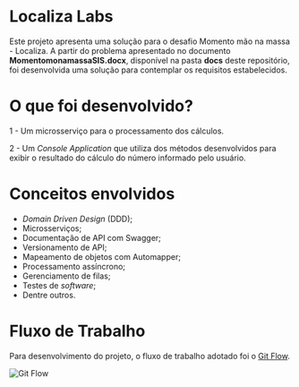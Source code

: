 # Localiza Labs

Este projeto apresenta uma solução para o desafio Momento mão na massa - Localiza. A partir do problema apresentado no documento **MomentomonamassaSIS.docx**, disponível na pasta **docs** deste repositório, foi desenvolvida uma solução para contemplar os requisitos estabelecidos. 

# O que foi desenvolvido?



1 - Um  microsserviço para o processamento dos cálculos.

2 - Um *Console Application* que utiliza dos métodos desenvolvidos para exibir o resultado do cálculo do número informado pelo usuário.



# Conceitos envolvidos

- *Domain Driven Design* (DDD);
- Microsserviços;
- Documentação de API com Swagger;
- Versionamento de API;
- Mapeamento de objetos com Automapper;
- Processamento assíncrono;
- Gerenciamento de filas;
- Testes de *software*;
- Dentre outros.


# Fluxo de Trabalho

Para desenvolvimento do projeto, o fluxo de trabalho adotado foi o [Git Flow](https://www.atlassian.com/br/git/tutorials/comparing-workflows/gitflow-workflow).

![Git Flow](https://wac-cdn.atlassian.com/dam/jcr:61ccc620-5249-4338-be66-94d563f2843c/05%20(2).svg?cdnVersion=1330)